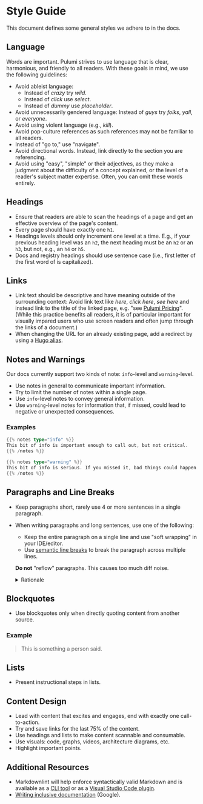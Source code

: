 # Style Guide

This document defines some general styles we adhere to in the docs.

## Language

Words are important. Pulumi strives to use language that is clear, harmonious, and friendly to all readers.  With these goals in mind, we use the following guidelines:

* Avoid ableist language:
  * Instead of _crazy_ try _wild_.
  * Instead of _click_ use _select_.
  * Instead of _dummy_ use _placeholder_.
* Avoid unnecessarily gendered language: Instead of _guys_ try _folks_, _yall_, or _everyone_.
* Avoid using violent language (e.g., _kill_).
* Avoid pop-culture references as such references may not be familiar to all readers.
* Instead of "go to," use "navigate".
* Avoid directional words. Instead, link directly to the section you are referencing.
* Avoid using "easy", "simple" or their adjectives, as they make a judgment about the difficulty of a concept explained, or the level of a reader's subject matter expertise. Often, you can omit these words entirely.

## Headings

* Ensure that readers are able to scan the headings of a page and get an effective overview of the page's content.
* Every page should have exactly one `h1`.
* Headings levels should only increment one level at a time.  E.g., if your previous heading level was an `h2`, the next heading must be an `h2` or an `h3`, but not, e.g., an `h4` or `h5`.
* Docs and registry headings should use sentence case (i.e., first letter of the first word of is capitalized).

## Links

* Link text should be descriptive and have meaning outside of the surrounding context: Avoid link text like _here_, _click here_, _see here_ and instead link to the title of the linked page, e.g. "see [Pulumi Pricing](https://www.pulumi.com/pricing/)".  (While this practice benefits all readers, it is of particular important for visually impared users who use screen readers and often jump through the links of a document.)
* When changing the URL for an already existing page, add a redirect by using a [Hugo alias](https://gohugo.io/content-management/urls/#yaml-front-matter).

## Notes and Warnings

Our docs currently support two kinds of note: `info`-level and `warning`-level.

* Use notes in general to communicate important information.
* Try to limit the number of notes within a single page.
* Use `info`-level notes to convey general information.
* Use `warning`-level notes for information that, if missed, could lead to negative or unexpected consequences.

### Examples

```go
{{% notes type="info" %}}
This bit of info is important enough to call out, but not critical.
{{% /notes %}}

{{% notes type="warning" %}}
This bit of info is serious. If you missed it, bad things could happen.
{{% /notes %}}
```

## Paragraphs and Line Breaks

* Keep paragraphs short, rarely use 4 or more sentences in a single paragraph.

* When writing paragraphs and long sentences, use one of the following:

    * Keep the entire paragraph on a single line
      and use "soft wrapping" in your IDE/editor.
    * Use [semantic line breaks](https://sembr.org/)
      to break the paragraph across multiple lines.

    **Do not** "reflow" paragraphs. This causes too much diff noise.

    <details>
    <summary>Rationale</summary>

    There are two aspects to think about with this choice:

    - editable: how easy is it to suggest changes to the text
    - reviewable: how easy is it to tell what changed

    And we have three high-level options:

    - all on one line

        ```plain
        This is a pargraph all on one line. This paragraph is easy to edit because you can suggest changes to the whole paragraph in one go. When anything in this paragraph changes, GitHub will highlight which words changed.
        ```

    - semantic line breaks

        ```plain
        This pargraph uses semantic line breaks.
        Line breaks are introduced between sentences,
        and where appropriate, even within sentences.
        This makes it easy to review and edit individual sentences or clauses.
        When something in a sentence changes,
        the lines that follow it don't get touched.
        ```

    - reflowed to a fixed maximum line length

        ```plain
        This pargraph is split across multiple lines, but it has been run
        through the editor's reflow function to a maximum line length. This
        makes it difficult to review because most changes to any sentence will
        also show the following sentences as changed, and GitHub's word-diff
        will be less useful there. This is also difficult to edit because
        suggested changes won't be able to account for reflowing: GitHub's
        comment box doesn't have reflow support.
        ```

    In short, only *all on one line* and *semantic line breaks* leave the text
    adequately editable and reviewable.
    </details>

## Blockquotes

* Use blockquotes only when directly quoting content from another source.

### Example

> This is something a person said.

## Lists

* Present instructional steps in lists.

## Content Design

* Lead with content that excites and engages, end with exactly one call-to-action.
* Try and save links for the last 75% of the content.
* Use headings and lists to make content scannable and consumable.
* Use visuals: code, graphs, videos, architecture diagrams, etc.
* Highlight important points.

## Additional Resources

* Markdownlint will help enforce syntactically valid Markdown and is available as a [CLI tool](https://github.com/igorshubovych/markdownlint-cli#installation) or as a [Visual Studio Code plugin](https://marketplace.visualstudio.com/items?itemName=DavidAnson.vscode-markdownlint).
* [Writing inclusive documentation](https://developers.google.com/style/inclusive-documentation) (Google).
